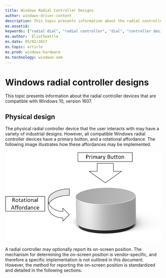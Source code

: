 ```yaml
---
title: Windows Radial Controller Designs
author: windows-driver-content
description: This topic presents information about the radial controller devices compatible with windows 10.
ms.assetid:
keywords: ["radial dial", "radial controller", "dial", "controller designs"]
ms.author:  EliotSeattle
ms.date: 05/02/2017
ms.topic: article
ms.prod: windows-hardware
ms.technology: windows-oem
---
```


# Windows radial controller designs

This topic presents information about the radial controller devices that are compatible with Windows 10, version 1607.

## Physical design

The physical radial controller device that the user interacts with may have a variety of industrial designs. However, all compatible Windows radial controller devices have a primary button, and a rotational affordance. The following image illustrates how these affordances may be implemented. 

![an image showing the primary button and rotation affordance of a radial controller. ](../images/dial_affordance.png)

A radial controller may optionally report its on-screen position. The mechanism for determining the on-screen position is vendor-specific, and therefore a specific implementation is not outlined in this document. However, the method for reporting the on-screen position is standardized and detailed in the following sections.
